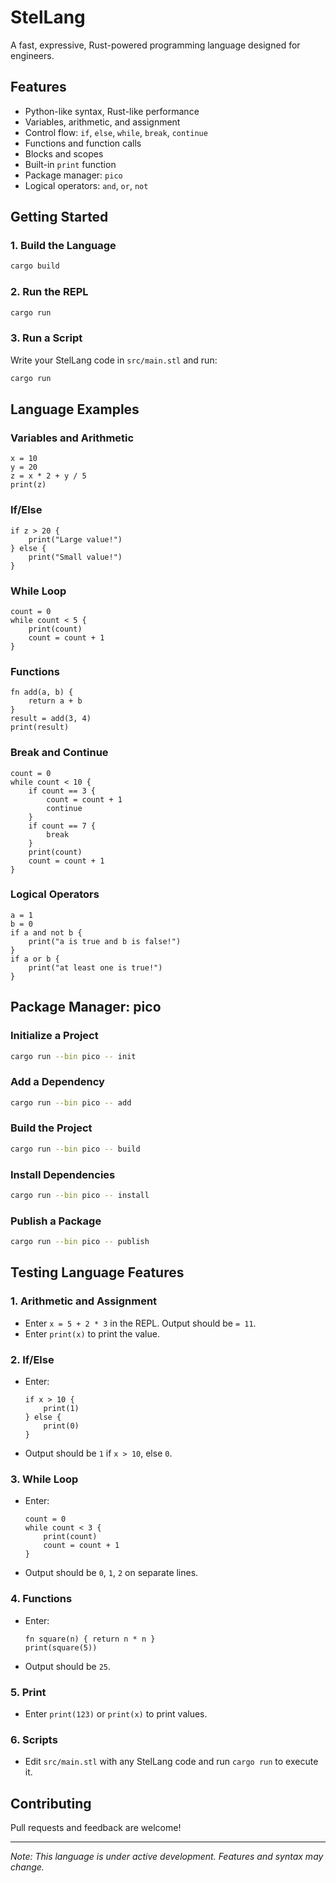 # StelLang

A fast, expressive, Rust-powered programming language designed for engineers.

## Features
- Python-like syntax, Rust-like performance
- Variables, arithmetic, and assignment
- Control flow: `if`, `else`, `while`, `break`, `continue`
- Functions and function calls
- Blocks and scopes
- Built-in `print` function
- Package manager: `pico`
- Logical operators: `and`, `or`, `not`

## Getting Started

### 1. Build the Language
```sh
cargo build
```

### 2. Run the REPL
```sh
cargo run
```

### 3. Run a Script
Write your StelLang code in `src/main.stl` and run:
```sh
cargo run
```

## Language Examples

### Variables and Arithmetic
```stel
x = 10
y = 20
z = x * 2 + y / 5
print(z)
```

### If/Else
```stel
if z > 20 {
    print("Large value!")
} else {
    print("Small value!")
}
```

### While Loop
```stel
count = 0
while count < 5 {
    print(count)
    count = count + 1
}
```

### Functions
```stel
fn add(a, b) {
    return a + b
}
result = add(3, 4)
print(result)
```

### Break and Continue
```stel
count = 0
while count < 10 {
    if count == 3 {
        count = count + 1
        continue
    }
    if count == 7 {
        break
    }
    print(count)
    count = count + 1
}
```

### Logical Operators
```stel
a = 1
b = 0
if a and not b {
    print("a is true and b is false!")
}
if a or b {
    print("at least one is true!")
}
```

## Package Manager: pico

### Initialize a Project
```sh
cargo run --bin pico -- init
```

### Add a Dependency
```sh
cargo run --bin pico -- add
```

### Build the Project
```sh
cargo run --bin pico -- build
```

### Install Dependencies
```sh
cargo run --bin pico -- install
```

### Publish a Package
```sh
cargo run --bin pico -- publish
```

## Testing Language Features

### 1. Arithmetic and Assignment
- Enter `x = 5 + 2 * 3` in the REPL. Output should be `= 11`.
- Enter `print(x)` to print the value.

### 2. If/Else
- Enter:
  ```stel
  if x > 10 {
      print(1)
  } else {
      print(0)
  }
  ```
- Output should be `1` if `x > 10`, else `0`.

### 3. While Loop
- Enter:
  ```stel
  count = 0
  while count < 3 {
      print(count)
      count = count + 1
  }
  ```
- Output should be `0`, `1`, `2` on separate lines.

### 4. Functions
- Enter:
  ```stel
  fn square(n) { return n * n }
  print(square(5))
  ```
- Output should be `25`.

### 5. Print
- Enter `print(123)` or `print(x)` to print values.

### 6. Scripts
- Edit `src/main.stl` with any StelLang code and run `cargo run` to execute it.

## Contributing
Pull requests and feedback are welcome!

---
*Note: This language is under active development. Features and syntax may change.*
